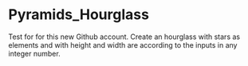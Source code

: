 # Pyramids_Hourglass
Test for for this new Github account. 
Create an hourglass with stars as elements and with height and width are according to the inputs in any integer number.

